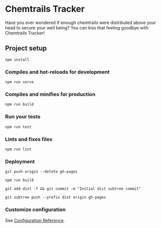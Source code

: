 # Chemtrails Tracker

Have you ever wondered if enough chemtrails were distributed above your head to secure your well being? You can kiss that feeling goodbye with Chemtrails Tracker!

## Project setup

```
npm install
```

### Compiles and hot-reloads for development

```
npm run serve
```

### Compiles and minifies for production

```
npm run build
```

### Run your tests

```
npm run test
```

### Lints and fixes files

```
npm run lint
```

### Deployment

```
git push origin --delete gh-pages
```

```
npm run build
```

```
git add dist -f && git commit -m "Initial dist subtree commit"
```

```
git subtree push --prefix dist origin gh-pages
```

### Customize configuration

See [Configuration Reference](https://cli.vuejs.org/config/).
